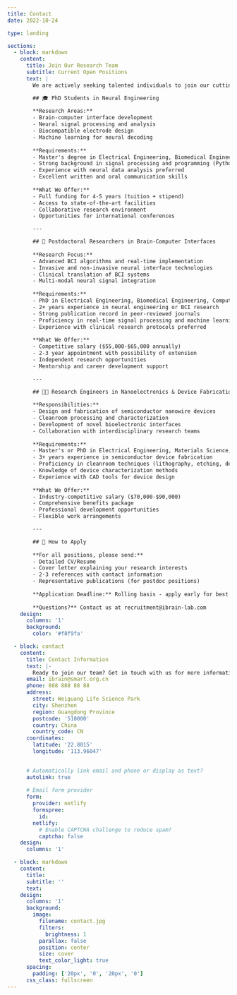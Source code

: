 ```yaml
---
title: Contact
date: 2022-10-24

type: landing

sections:
  - block: markdown
    content:
      title: Join Our Research Team
      subtitle: Current Open Positions
      text: |
        We are actively seeking talented individuals to join our cutting-edge research in brain-computer interfaces, nanoelectronics, and bioelectronics.

        ## 🎓 PhD Students in Neural Engineering
        
        **Research Areas:**
        - Brain-computer interface development
        - Neural signal processing and analysis
        - Biocompatible electrode design
        - Machine learning for neural decoding
        
        **Requirements:**
        - Master's degree in Electrical Engineering, Biomedical Engineering, Neuroscience, or related field
        - Strong background in signal processing and programming (Python/MATLAB)
        - Experience with neural data analysis preferred
        - Excellent written and oral communication skills
        
        **What We Offer:**
        - Full funding for 4-5 years (tuition + stipend)
        - Access to state-of-the-art facilities
        - Collaborative research environment
        - Opportunities for international conferences

        ---

        ## 🔬 Postdoctoral Researchers in Brain-Computer Interfaces
        
        **Research Focus:**
        - Advanced BCI algorithms and real-time implementation
        - Invasive and non-invasive neural interface technologies
        - Clinical translation of BCI systems
        - Multi-modal neural signal integration
        
        **Requirements:**
        - PhD in Electrical Engineering, Biomedical Engineering, Computer Science, or related field
        - 2+ years experience in neural engineering or BCI research
        - Strong publication record in peer-reviewed journals
        - Proficiency in real-time signal processing and machine learning
        - Experience with clinical research protocols preferred
        
        **What We Offer:**
        - Competitive salary ($55,000-$65,000 annually)
        - 2-3 year appointment with possibility of extension
        - Independent research opportunities
        - Mentorship and career development support

        ---

        ## 👨‍💻 Research Engineers in Nanoelectronics & Device Fabrication
        
        **Responsibilities:**
        - Design and fabrication of semiconductor nanowire devices
        - Cleanroom processing and characterization
        - Development of novel bioelectronic interfaces
        - Collaboration with interdisciplinary research teams
        
        **Requirements:**
        - Master's or PhD in Electrical Engineering, Materials Science, or related field
        - 3+ years experience in semiconductor device fabrication
        - Proficiency in cleanroom techniques (lithography, etching, deposition)
        - Knowledge of device characterization methods
        - Experience with CAD tools for device design
        
        **What We Offer:**
        - Industry-competitive salary ($70,000-$90,000)
        - Comprehensive benefits package
        - Professional development opportunities
        - Flexible work arrangements

        ---

        ## 📧 How to Apply
        
        **For all positions, please send:**
        - Detailed CV/Resume
        - Cover letter explaining your research interests
        - 2-3 references with contact information
        - Representative publications (for postdoc positions)
        
        **Application Deadline:** Rolling basis - apply early for best consideration
        
        **Questions?** Contact us at recruitment@ibrain-lab.com
    design:
      columns: '1'
      background:
        color: '#f8f9fa'

  - block: contact
    content:
      title: Contact Information
      text: |-
        Ready to join our team? Get in touch with us for more information about current opportunities or to discuss potential collaborations.
      email: ibrain@smart.org.cn
      phone: 888 888 88 88
      address:
        street: Weiguang Life Science Park
        city: Shenzhen
        region: Guangdong Province
        postcode: '518000'
        country: China
        country_code: CN
      coordinates:
        latitude: '22.8015'
        longitude: '113.96047'

    
      # Automatically link email and phone or display as text?
      autolink: true
    
      # Email form provider
      form:
        provider: netlify
        formspree:
          id:
        netlify:
          # Enable CAPTCHA challenge to reduce spam?
          captcha: false
    design:
      columns: '1'

  - block: markdown
    content:
      title:
      subtitle: ''
      text:
    design:
      columns: '1'
      background:
        image: 
          filename: contact.jpg
          filters:
            brightness: 1
          parallax: false
          position: center
          size: cover
          text_color_light: true
      spacing:
        padding: ['20px', '0', '20px', '0']
      css_class: fullscreen
---
```

